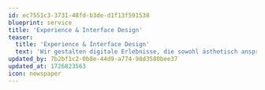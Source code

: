 ```yaml
---
id: ec7551c3-3731-48fd-b3de-d1f13f591538
blueprint: service
title: 'Experience & Interface Design'
teaser:
  title: 'Experience & Interface Design'
  text: 'Wir gestalten digitale Erlebnisse, die sowohl ästhetisch ansprechend als auch intuitiv zu nutzen sind. Durch eine gründliche Analyse der Nutzerbedürfnisse entwickeln wir maßgeschneiderte Designs, die Deine Geschäftsziele optimal unterstützen.'
updated_by: 7b2bf1c2-0b8e-44d9-a774-98d3580bee37
updated_at: 1726823563
icon: newspaper
---
```

